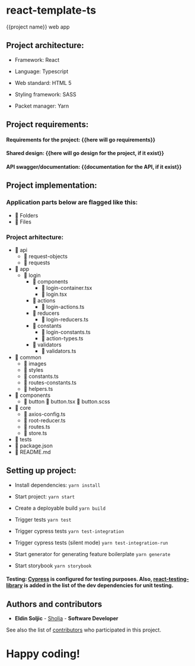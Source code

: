 # react-template-ts

{{project name}} web app

## Project architecture:

-   Framework: React

-   Language: Typescript

-   Web standard: HTML 5

-   Styling framework: SASS

-   Packet manager: Yarn

## Project requirements:

#### Requirements for the project: {{here will go requirements}}

#### Shared design: {{here will go design for the project, if it exist}}

#### API swagger/documentation: {{documentation for the API, if it exist}}

## Project implementation:

### Application parts below are flagged like this:

-   📒 Folders
-   📑 Files

### Project arhitecture:

-   📒 api
    -   📒 request-objects
    -   📒 requests
-   📒 app
    -   📒 login
        -   📒 components
            -   📑 login-container.tsx
            -   📑 login.tsx
        -   📒 actions
            -   📑 login-actions.ts
        -   📒 reducers
            -   📑 login-reducers.ts
        -   📒 constants
            -   📑 login-constants.ts
            -   📑 action-types.ts
        -   📒 validators
            -   📑 validators.ts
-   📒 common
    -   📒 images
    -   📒 styles
    -   📑 constants.ts
    -   📑 routes-constants.ts
    -   📑 helpers.ts
-   📒 components
    -   📒 button
        📑 button.tsx
        📑 button.scss
-   📒 core
    -   📑 axios-config.ts
    -   📑 root-reducer.ts
    -   📑 routes.ts
    -   📑 store.ts
-   📒 tests
-   📑 package.json
-   📑 README.md

## Setting up project:

-   Install dependencies:
    `yarn install`

-   Start project:
    `yarn start`

-   Create a deployable build
    `yarn build`

-   Trigger tests
    `yarn test`

-   Trigger cypress tests
    `yarn test-integration`

-   Trigger cypress tests (silent mode)
    `yarn test-integration-run`

-   Start generator for generating feature boilerplate
    `yarn generate`

-   Start storybook
    `yarn storybook`

#### Testing: [Cypress](https://www.cypress.io/) is configured for testing purposes. Also, [react-testing-library](https://testing-library.com/docs/react-testing-library/intro/) is added in the list of the dev dependencies for unit testing.

## Authors and contributors

-   **Eldin Soljic** - [Sholja](https://github.com/Sholja) - **Software Developer**

See also the list of [contributors](https://github.com/Sholja/react-template-ts/graphs/contributors) who participated in this project.

# Happy coding!
